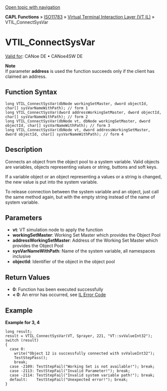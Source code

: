 [Open topic with navigation](../../../../../../CANoeDEFamily.htm#Topics/CAPLFunctions/ISO11783/ISOInteractionLayerVT/Functions/CAPLfunctionIso11783VTILConnectSysVar.md)

**CAPL Functions** » [ISO11783](../../CAPLfunctionsISO11783Overview.md) » [Virtual Terminal Interaction Layer (VT IL)](../CAPLfunctionsISOILVTOverview.md) » VTIL_ConnectSysVar

# VTIL_ConnectSysVar

[Valid for](../../../../Shared/FeatureAvailability.md): CANoe DE • CANoe4SW DE

**Note**  
If parameter **address** is used the function succeeds only if the client has claimed an address.

## Function Syntax

```plaintext
long VTIL_ConnectSysVar(dbNode workingSetMaster, dword objectId, char[] sysVarNameWithPath); // form 1
long VTIL_ConnectSysVar(dword addressWorkingSetMaster, dword objectId, char[] sysVarNameWithPath); // form 2
long VTIL_ConnectSysVar(dbNode vt, dbNode workingSetMaster, dword objectId, char[] sysVarNameWithPath); // form 3
long VTIL_ConnectSysVar(dbNode vt, dword addressWorkingSetMaster, dword objectId, char[] sysVarNameWithPath); // form 4
```

## Description

Connects an object from the object pool to a system variable. Valid objects are variables, objects representing values or string, buttons and soft keys.

If a variable object or an object representing a values or a string is changed, the new value is put into the system variable.

To release connection between the system variable and an object, just call the same method again, but with the empty string instead of the name of system variable.

## Parameters

- **vt**: VT simulation node to apply the function
- **workingSetMaster**: Working Set Master which provides the Object Pool
- **addressWorkingSetMaster**: Address of the Working Set Master which provides the Object Pool
- **sysVarNameWithPath**: Name of the system variable, all namespaces inclusive
- **objectId**: Identifier of the object in the object pool

## Return Values

- **0**: Function has been executed successfully
- **< 0**: An error has occurred, see [IL Error Code](../../../CAPLfunctionsISOj1939ErrorCodes.md)

## Example

**Example for 3, 4**

```plaintext
long result;
result = VTIL_ConnectSysVar(VT, Sprayer, 221, "VT::svValueInt32");
switch (result)
{
  case 0:
    write("Object 12 is successfully connected with svValueInt32");
    TestStepPass();
    break;
  case -2109: TestStepFail("Working Set is not available!"); break;
  case -2113: TestStepFail("Invalid Parameter!"); break;
  case -2114: TestStepFail("Invalid system variable path!"); break;
  default:    TestStepFail("Unexpected error!"); break;
}
```

